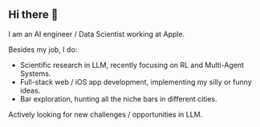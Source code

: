## Hi there 👋
I am an AI engineer / Data Scientist working at Apple. 

Besides my job, I do:

- Scientific research in LLM, recently focusing on RL and Multi-Agent Systems.
- Full-stack web / iOS app development, implementing my silly or funny ideas.
- Bar exploration, hunting all the niche bars in different cities.

Actively looking for new challenges / opportunities in LLM.
<!--
**ZGChung/ZGChung** is a ✨ _special_ ✨ repository because its `README.md` (this file) appears on your GitHub profile.

Here are some ideas to get you started:

- 🔭 I’m currently working on ...
- 🌱 I’m currently learning ...
- 👯 I’m looking to collaborate on ...
- 🤔 I’m looking for help with ...
- 💬 Ask me about ...
- 📫 How to reach me: ...
- 😄 Pronouns: ...
- ⚡ Fun fact: ...
-->
